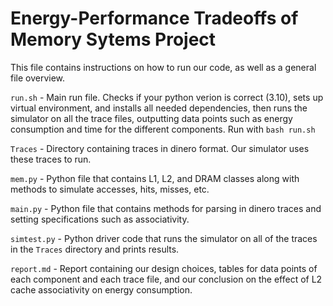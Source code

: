 # Energy-Performance Tradeoffs of Memory Sytems Project

This file contains instructions on how to run our code, as well as a general file overview.

`run.sh` - Main run file. Checks if your python verion is correct (3.10), sets up virtual environment, and installs all needed dependencies, then runs the simulator on all the trace files, outputting data points such as energy consumption and time for the different components. Run with `bash run.sh`

`Traces` - Directory containing traces in dinero format. Our simulator uses these traces to run.

`mem.py` - Python file that contains L1, L2, and DRAM classes along with methods to simulate accesses, hits, misses, etc.

`main.py` - Python file that contains methods for parsing in dinero traces and setting specifications such as associativity.

`simtest.py` - Python driver code that runs the simulator on all of the traces in the `Traces` directory and prints results.

`report.md` - Report containing our design choices, tables for data points of each component and each trace file, and our conclusion on the effect of L2 cache associativity on energy consumption.

